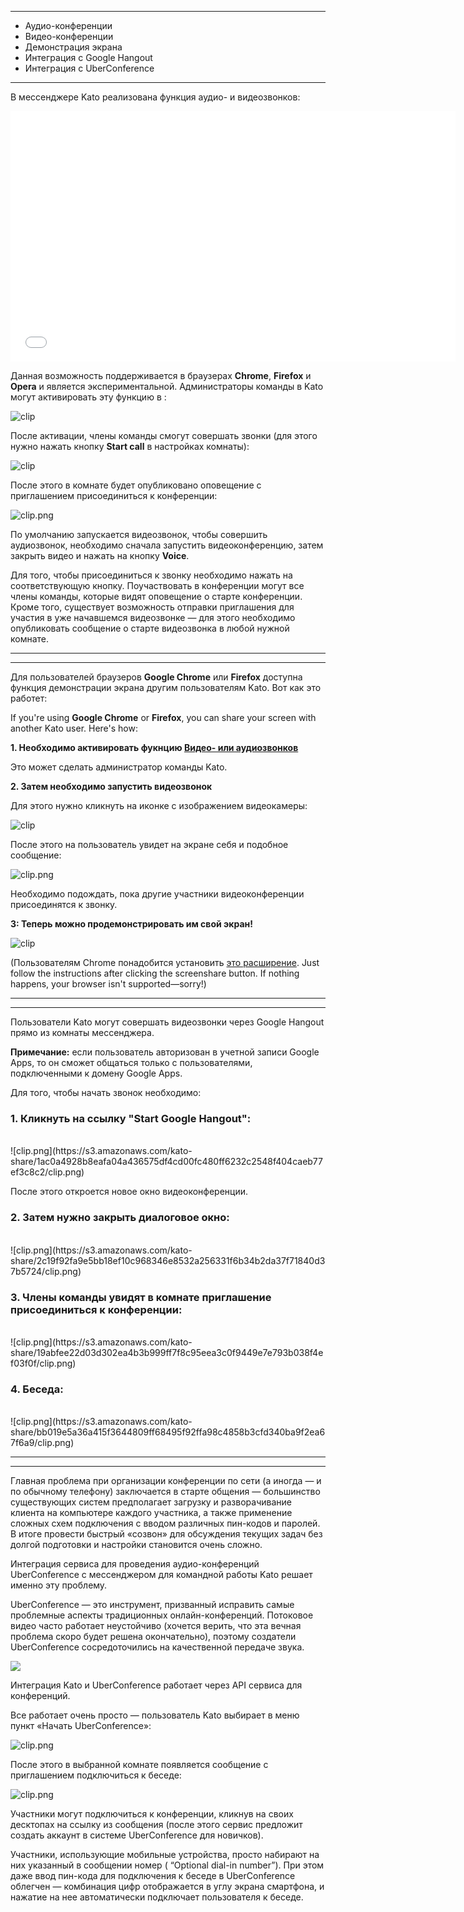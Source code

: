 ***

 - Аудио-конференции
 - Видео-конференции
 - Демонстрация экрана
 - Интеграция с Google Hangout
 - Интеграция с UberConference

***

В мессенджере Kato реализована функция аудио- и видеозвонков:

<iframe src="//player.vimeo.com/video/82638945?title=0&amp;byline=0&amp;portrait=0" width="712" height="401" frameborder="0" webkitallowfullscreen mozallowfullscreen allowfullscreen></iframe>

Данная возможность поддерживается в браузерах **Chrome**, **Firefox** и **Opera** и является экспериментальной. Администраторы команды в Kato могут активировать эту функцию в [](https://app.kato.im/#/membership/):

![clip](https://in.kato.im/943e42f246e492352433013ca8b910d629ae9734ad3c1fdfa71647550ad716b/clip.png)

После активации, члены команды смогут совершать звонки (для этого нужно нажать кнопку **Start call** в настройках комнаты):

![clip](https://s3.amazonaws.com/kato-share/35131fa262ad4cda6d593742393cf56c72398877268e73401da7923b98076b36/clip.png)

После этого в комнате будет опубликовано оповещение с приглашением присоединиться к конференции:

![clip.png](https://s3.amazonaws.com/kato-share/c496dca817d36838c2c3bb71e787ac236174b41759822e89136e8bc8f7a3ef48/clip.png)

По умолчанию запускается видеозвонок, чтобы совершить аудиозвонок, необходимо сначала запустить видеоконференцию, затем закрыть видео и нажать на кнопку **Voice**.

Для того, чтобы присоединиться к звонку необходимо нажать на соответствующую кнопку. Поучаствовать в конференции могут все члены команды, которые видят оповещение о старте конференции. Кроме того, существует возможность отправки приглашения для участия в уже начавшемся видеозвонке — для этого необходимо опубликовать сообщение о старте видеозвонка в любой нужной комнате.

******

***

Для пользователей браузеров **Google Chrome** или **Firefox** доступна функция демонстрации экрана другим пользователям Kato. Вот как это работет:

If you're using **Google Chrome** or **Firefox**, you can share your screen with another Kato user. Here's how:

**1. Необходимо активировать фукнцию [Видео- или аудиозвонков](/articles/ru/voice-video/video-voice-calling)**

  Это может сделать администратор команды Kato.

**2. Затем необходимо запустить видеозвонок**

Для этого нужно кликнуть на иконке с изображением видеокамеры:
 
![clip](https://s3.amazonaws.com/kato-share/35131fa262ad4cda6d593742393cf56c72398877268e73401da7923b98076b36/clip.png)

После этого на пользователь увидет на экране себя и подобное сообщение:

![clip.png](https://s3.amazonaws.com/kato-share/c496dca817d36838c2c3bb71e787ac236174b41759822e89136e8bc8f7a3ef48/clip.png)

  Необходимо подождать, пока другие участники видеоконференции присоединятся к звонку.

**3: Теперь можно продемонстрировать им свой экран!**

![clip](https://s3.amazonaws.com/kato-share/de755d8becd2e5a7379856437aa09307e6206e88345028b8427a71d214d0e61a/clip.png)

(Пользователям Chrome понадобится установить [это расширение](https://chrome.google.com/webstore/detail/katoim-screensharing/elfaklmcfkabijfpimckfggeaafceecn). Just follow the instructions after clicking the screenshare button. If nothing happens, your browser isn't supported—sorry!)

******

***

Пользователи Kato могут совершать видеозвонки через Google Hangout прямо из комнаты мессенджера.

**Примечание:** если пользователь авторизован в учетной записи Google Apps, то он сможет общаться только с пользователями, подключенными к домену Google Apps.

Для того, чтобы начать звонок необходимо:

### 1. Кликнуть на ссылку "Start Google Hangout":
<br />
![clip.png](https://s3.amazonaws.com/kato-share/1ac0a4928b8eafa04a436575df4cd00fc480ff6232c2548f404caeb77ef3c8c2/clip.png)

После этого откроется новое окно видеоконференции.

### 2. Затем нужно закрыть диалоговое окно:
<br />
![clip.png](https://s3.amazonaws.com/kato-share/2c19f92fa9e5bb18ef10c968346e8532a256331f6b34b2da37f71840d37b5724/clip.png)

### 3. Члены команды увидят в комнате приглашение присоединиться к конференции:
<br />
![clip.png](https://s3.amazonaws.com/kato-share/19abfee22d03d302ea4b3b999ff7f8c95eea3c0f9449e7e793b038f4ef03f0f/clip.png)

### 4. Беседа:
<br />
![clip.png](https://s3.amazonaws.com/kato-share/bb019e5a36a415f3644809ff68495f92ffa98c4858b3cfd340ba9f2ea67f6a9/clip.png)

******

***

Главная проблема при организации конференции по сети (а иногда — и по обычному телефону) заключается в старте общения — большинство существующих систем предполагает загрузку и разворачивание клиента на компьютере каждого участника, а также применение сложных схем подключения с вводом различных пин-кодов и паролей. В итоге провести быстрый «созвон» для обсуждения текущих задач без долгой подготовки и настройки становится очень сложно.

Интеграция сервиса для проведения аудио-конференций UberConference с мессенджером для командной работы Kato решает именно эту проблему.

UberConference — это инструмент, призванный исправить самые проблемные аспекты традиционных онлайн-конференций. Потоковое видео часто работает неустойчиво (хочется верить, что эта вечная проблема скоро будет решена окончательно), поэтому создатели UberConference сосредоточились на качественной передаче звука. 

<img src="https://in.kato.im/8d750e9a4bb3c7747b4416d0a5dfcbd3d4dd566920fcf40b9ed679419248d553/clip.jpg" />

Интеграция Kato и UberConference работает через API сервиса для конференций.

Все работает очень просто — пользователь Kato выбирает в меню пункт «Начать UberConference»:

<img src="http://habrastorage.org/getpro/habr/post_images/f60/4e0/f15/f604e0f151c43cb4b48a80b2645c76f1.png" alt="clip.png" />

После этого в выбранной комнате появляется сообщение с приглашением подключиться к беседе:

<img src="http://habrastorage.org/getpro/habr/post_images/ee7/2fd/974/ee72fd9749fd1d06987de00f009afaf0.png" alt="clip.png" />

Участники могут подключиться к конференции, кликнув на своих десктопах на ссылку из сообщения (после этого сервис предложит создать аккаунт в системе UberConference для новичков). 

Участники, использующие мобильные устройства, просто набирают на них указанный в сообщении номер ( “Optional dial-in number”). При этом даже ввод пин-кода для подключения к беседе в UberConference облегчен — комбинация цифр отображается в углу экрана смартфона, и нажатие на нее автоматически подключает пользователя к беседе.


